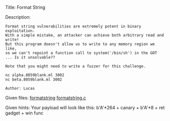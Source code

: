Title: Format String

Description:
```
Format string vulnerabilities are extremely potent in binary exploitation. 
With a simple mistake, an attacker can achieve both arbitrary read and write! 
But this program doesn't allow us to write to any memory region we like, 
so we can't repoint a function call to system('/bin/sh') in the GOT ... Is it unsolvable??

Note that you might need to write a fuzzer for this challenge.

nc alpha.8059blank.ml 3002
nc beta.8059blank.ml 3002

Author: Lucas
```

Given files: [formatstring](https://github.com/Coder-Here/HACK-AC-2022-CTF/blob/main/Pwn/Format%20String/formatstring "formatstring") [formatstring.c](https://github.com/Coder-Here/HACK-AC-2022-CTF/blob/main/Pwn/Format%20String/formatstring.c "formatstring.c")

Given hints: Your payload will look like this: b'A'*264 + canary + b'A'*8 + ret gadget + win func
